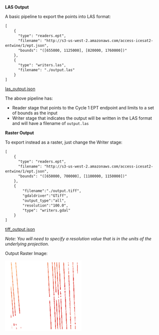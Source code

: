 **LAS Output**

A basic pipeline to export the points into LAS format:

```
[
    {
      "type": "readers.ept",
      "filename": "http://s3-us-west-2.amazonaws.com/access-icesat2-entwine/1/ept.json",
      "bounds": "([655000, 1125000], [820000, 1760000])"
    },
    {
      "type": "writers.las",
      "filename": "./output.las"
    }
]
```
[las_output.json](pipelines/las_output.json)

The above pipeline has:
- Reader stage that points to the Cycle 1 EPT endpoint and limits to a set of bounds as the input
- Writer stage that indicates the output will be written in the LAS format and will have a filename of `output.las`

**Raster Output**

To export instead as a raster, just change the Writer stage:
```
[
    {
      "type": "readers.ept",
      "filename": "http://s3-us-west-2.amazonaws.com/access-icesat2-entwine/1/ept.json",
      "bounds": "([650000, 700000], [1100000, 1150000])"
    },
    {
        "filename":"./output.tiff",
        "gdaldriver":"GTiff",
        "output_type":"all",
        "resolution":"100.0",
        "type": "writers.gdal"
    }
]
```
[tiff_output.json](pipelines/tiff_output.json)

*Note: You will need to specify a resolution value that is in the units of the underlying projection.*

Output Raster Image:

<img src="images/tiff_output.png" width="50%">